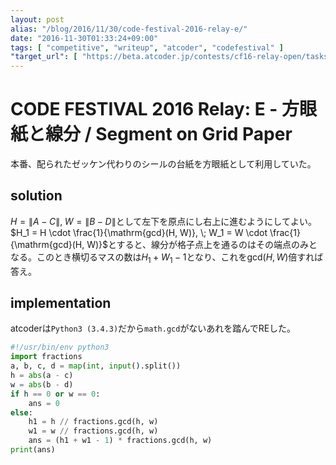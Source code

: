 ```yaml
---
layout: post
alias: "/blog/2016/11/30/code-festival-2016-relay-e/"
date: "2016-11-30T01:33:24+09:00"
tags: [ "competitive", "writeup", "atcoder", "codefestival" ]
"target_url": [ "https://beta.atcoder.jp/contests/cf16-relay-open/tasks/relay_e" ]
---
```


# CODE FESTIVAL 2016 Relay: E - 方眼紙と線分 / Segment on Grid Paper

本番、配られたゼッケン代わりのシールの台紙を方眼紙として利用していた。

## solution

$H = \|A - C\|, \; W = \|B - D\|$として左下を原点にし右上に進むようにしてよい。
$H_1 = H \cdot \frac{1}{\mathrm{gcd}(H, W)}, \; W_1 = W \cdot \frac{1}{\mathrm{gcd}(H, W)}$とすると、線分が格子点上を通るのはその端点のみとなる。このとき横切るマスの数は$H_1 + W_1 - 1$となり、これを$\mathrm{gcd}(H, W)$倍すれば答え。

## implementation

atcoderは`Python3 (3.4.3)`だから`math.gcd`がないあれを踏んでREした。

``` python
#!/usr/bin/env python3
import fractions
a, b, c, d = map(int, input().split())
h = abs(a - c)
w = abs(b - d)
if h == 0 or w == 0:
    ans = 0
else:
    h1 = h // fractions.gcd(h, w)
    w1 = w // fractions.gcd(h, w)
    ans = (h1 + w1 - 1) * fractions.gcd(h, w)
print(ans)
```
